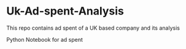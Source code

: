 # Uk-Ad-spent-Analysis
This repo contains ad spent of a UK based company and its analysis 

Python Notebook for ad spent 
